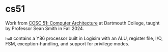 # cs51

Work from [COSC 51: Computer Architecture](https://dartmouth.smartcatalogiq.com/current/orc/departments-programs-undergraduate/computer-science/cosc-computer-science-undergraduate/cosc-51/) at Dartmouth College, taught by Professor Sean Smith in Fall 2024. 

`hw8` contains a Y86 processor built in Logisim with an ALU, register file, I/O, FSM, exception-handling, and support for privilege modes. 
